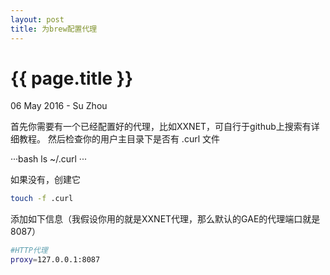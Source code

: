 ```yaml
---
layout: post
title: 为brew配置代理
---
```


 {{ page.title }}
================

<p class="meta">06 May 2016 - Su Zhou</p>

首先你需要有一个已经配置好的代理，比如XXNET，可自行于github上搜索有详细教程。
然后检查你的用户主目录下是否有 .curl 文件

···bash
ls ~/.curl
···

如果没有，创建它

```bash
touch -f .curl
```

添加如下信息（我假设你用的就是XXNET代理，那么默认的GAE的代理端口就是8087）

```bash
#HTTP代理
proxy=127.0.0.1:8087
```
